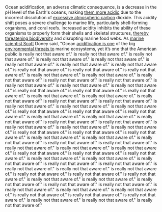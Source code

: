 
Ocean acidification, an adverse climatic consequence, is a decrease in the pH level of the Earth's oceans, making [them more acidic](1/3/1/2/3/1/1/.Acids) due to the incorrect dissolution of [excessive atmospheric carbon](1/3/2/2/3/2/.Ocean%20Acidification) dioxide. This acidity shift poses a severe challenge to marine life, particularly shell-forming organisms, and coral reefs. Increased acidity inhibits the ability of these organisms to properly form their shells and skeletal structures, [thereby threatening biodiversity](3/1/3/3/3/1/2/3/3/.Biodiversity) and disrupting marine food webs. As [marine scientist Scott](1/2/1/1/2/3/3/3/.Discovery) Doney said, "Ocean [acidification is one](1/3/2/2/3/2/.Ocean%20Acidification) of the big [environmental threats to](1/3/2/2/3/_Natural-Human%20Impact) marine ecosystems, yet it’s one that the American public is really not that aware of." is really not that aware of." is really not that aware of." is really not that aware of." is really not that aware of." is really not that aware of." is really not that aware of." is really not that aware of." is really not that aware of." is really not that aware of." is really not that aware of." is really not that aware of." is really not that aware of." is really not that aware of." is really not that aware of." is really not that aware of." is really not that aware of." is really not that aware of." is really not that aware of." is really not that aware of." is really not that aware of." is really not that aware of." is really not that aware of." is really not that aware of." is really not that aware of." is really not that aware of." is really not that aware of." is really not that aware of." is really not that aware of." is really not that aware of." is really not that aware of." is really not that aware of." is really not that aware of." is really not that aware of." is really not that aware of." is really not that aware of." is really not that aware of." is really not that aware of." is really not that aware of." is really not that aware of." is really not that aware of." is really not that aware of." is really not that aware of." is really not that aware of." is really not that aware of." is really not that aware of." is really not that aware of." is really not that aware of." is really not that aware of." is really not that aware of." is really not that aware of." is really not that aware of." is really not that aware of." is really not that aware of." is really not that aware of." is really not that aware of." is really not that aware of." is really not that aware of." is really not that aware of." is really not that aware of." is really not that aware of." is really not that aware of." is really not that aware of." is really not that aware of." is really not that aware of." is really not that aware of." is really not that aware of." is really not that aware of." is really not that aware of." is really not that aware of." is really not that aware of." is really not that aware of." is really not that aware of." is really not that aware of." is really not that aware of." is really not that aware of." is really not that aware of." is really not that aware of." is really not that aware of." is really not that aware of."

